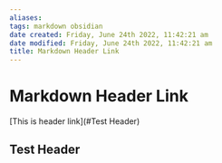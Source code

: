 ```yaml
---
aliases: 
tags: markdown obsidian
date created: Friday, June 24th 2022, 11:42:21 am
date modified: Friday, June 24th 2022, 11:42:21 am
title: Markdown Header Link
---
```


# Markdown Header Link

[This is header link](#Test Header)

## Test Header